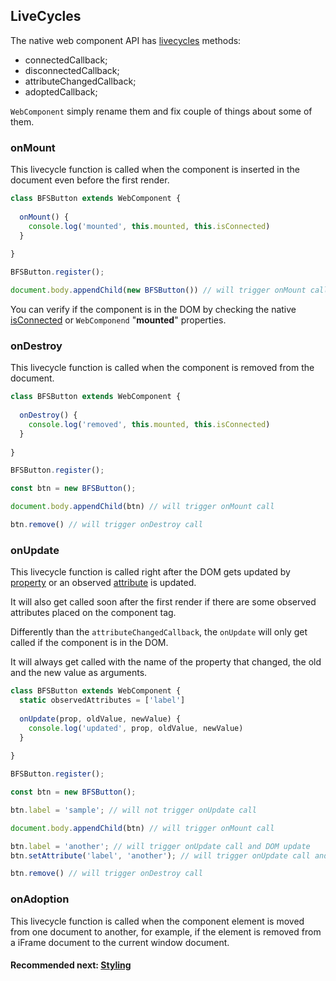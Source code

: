 ## LiveCycles
The native web component API has [livecycles](https://developer.mozilla.org/en-US/docs/Web/Web_Components/Using_custom_elements#using_the_lifecycle_callbacks)
methods:
- connectedCallback;
- disconnectedCallback;
- attributeChangedCallback;
- adoptedCallback;

`WebComponent` simply rename them and fix couple of things about some of them.

### onMount
This livecycle function is called when the component is inserted in the document even before
the first render.

```js
class BFSButton extends WebComponent {
  
  onMount() {
    console.log('mounted', this.mounted, this.isConnected)
  }
  
}

BFSButton.register();

document.body.appendChild(new BFSButton()) // will trigger onMount call

```

You can verify if the component is in the DOM by checking the native [isConnected](https://developer.mozilla.org/en-US/docs/Web/API/Node/isConnected)
or `WebComponend` "**mounted**" properties.

### onDestroy
This livecycle function is called when the component is removed from the document.

```js
class BFSButton extends WebComponent {
  
  onDestroy() {
    console.log('removed', this.mounted, this.isConnected)
  }
  
}

BFSButton.register();

const btn = new BFSButton();

document.body.appendChild(btn) // will trigger onMount call

btn.remove() // will trigger onDestroy call

```

### onUpdate
This livecycle function is called right after the DOM gets updated by 
[property](https://github.com/beforesemicolon/web-component/blob/master/doc/properties.md) or an 
observed [attribute](https://github.com/beforesemicolon/web-component/blob/master/doc/attributes.md) is updated.

It will also get called soon after the first render if there are some observed attributes placed on the 
component tag.

Differently than the `attributeChangedCallback`, the `onUpdate` will only get called if the component is in the DOM.

It will always get called with the name of the property that changed, the old and the new value as arguments.

```js
class BFSButton extends WebComponent {
  static observedAttributes = ['label']
  
  onUpdate(prop, oldValue, newValue) {
    console.log('updated', prop, oldValue, newValue)
  }
  
}

BFSButton.register();

const btn = new BFSButton();

btn.label = 'sample'; // will not trigger onUpdate call

document.body.appendChild(btn) // will trigger onMount call

btn.label = 'another'; // will trigger onUpdate call and DOM update
btn.setAttribute('label', 'another'); // will trigger onUpdate call and DOM update

btn.remove() // will trigger onDestroy call

```

### onAdoption
This livecycle function is called when the component element is moved from one document to another, for example,
if the element is removed from a iFrame document to the current window document.


#### Recommended next: [Styling](https://github.com/beforesemicolon/web-component/blob/master/doc/stylesheet.md)